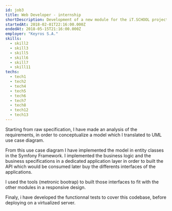 ```yaml
---
id: job3
title: Web Developer - internship
shortDescription: Development of a new module for the iT.SCHOOL project
startedAt: 2018-02-01T22:16:00.000Z
endedAt: 2018-05-15T21:16:00.000Z
employer: "Keyros S.A."
skills:
  - skill2
  - skill3
  - skill5
  - skill6
  - skill7
  - skill11
techs:
  - tech1
  - tech2
  - tech4
  - tech5
  - tech6
  - tech7
  - tech8
  - tech12
  - tech13
---
```

Starting from raw specification, I have made an analysis of the requirements, in order to conceptualize a model
which I translated to UML use case diagram.

From this use case diagram I have implemented the model in entity classes in the Symfony Framework.
I implemented the business logic and the business specifications in a dedicated application layer in order to 
built the API which would be consumed later buy the differents interfaces of the applications.

I used the tools (metronic bootrap) to built those interfaces to fit with the other modules in a  responsive design. 

Finaly, i have developed the functionnal tests to cover this codebase, before deploying on a virtualized server. 
